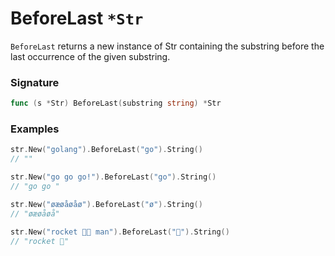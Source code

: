 # BeforeLast `*Str`

`BeforeLast` returns a new instance of Str containing the substring before the last occurrence of the given substring.

### Signature

```go
func (s *Str) BeforeLast(substring string) *Str
```

### Examples

```go
str.New("golang").BeforeLast("go").String()
// ""

str.New("go go go!").BeforeLast("go").String()
// "go go "

str.New("øæøåøåø").BeforeLast("ø").String()
// "øæøåøå"

str.New("rocket 🚀🚀 man").BeforeLast("🚀").String()
// "rocket 🚀"

```
